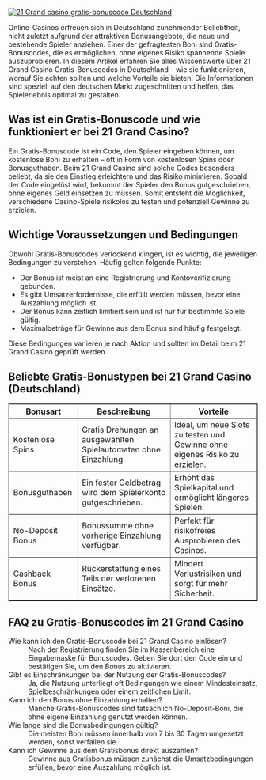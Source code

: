 [![21 Grand casino gratis-bonuscode Deutschland](https://123-caf.pages.dev/gitsignup.png)](https://vrmoo.ru/Bt82HjjY)

<div>     <p>Online-Casinos erfreuen sich in Deutschland zunehmender Beliebtheit, nicht zuletzt aufgrund der attraktiven Bonusangebote, die neue und bestehende Spieler anziehen. Einer der gefragtesten Boni sind Gratis-Bonuscodes, die es ermöglichen, ohne eigenes Risiko spannende Spiele auszuprobieren. In diesem Artikel erfahren Sie alles Wissenswerte über 21 Grand Casino Gratis-Bonuscodes in Deutschland – wie sie funktionieren, worauf Sie achten sollten und welche Vorteile sie bieten. Die Informationen sind speziell auf den deutschen Markt zugeschnitten und helfen, das Spielerlebnis optimal zu gestalten.</p>        <h2>Was ist ein Gratis-Bonuscode und wie funktioniert er bei 21 Grand Casino?</h2>     <p>Ein Gratis-Bonuscode ist ein Code, den Spieler eingeben können, um kostenlose Boni zu erhalten – oft in Form von kostenlosen Spins oder Bonusguthaben. Beim 21 Grand Casino sind solche Codes besonders beliebt, da sie den Einstieg erleichtern und das Risiko minimieren. Sobald der Code eingelöst wird, bekommt der Spieler den Bonus gutgeschrieben, ohne eigenes Geld einsetzen zu müssen. Somit entsteht die Möglichkeit, verschiedene Casino-Spiele risikolos zu testen und potenziell Gewinne zu erzielen.</p>        <h2>Wichtige Voraussetzungen und Bedingungen</h2>     <p>Obwohl Gratis-Bonuscodes verlockend klingen, ist es wichtig, die jeweiligen Bedingungen zu verstehen. Häufig gelten folgende Punkte:</p>     <ul>       <li>Der Bonus ist meist an eine Registrierung und Kontoverifizierung gebunden.</li>       <li>Es gibt Umsatzerfordernisse, die erfüllt werden müssen, bevor eine Auszahlung möglich ist.</li>       <li>Der Bonus kann zeitlich limitiert sein und ist nur für bestimmte Spiele gültig.</li>       <li>Maximalbeträge für Gewinne aus dem Bonus sind häufig festgelegt.</li>     </ul>     <p>Diese Bedingungen variieren je nach Aktion und sollten im Detail beim 21 Grand Casino geprüft werden.</p>        <h2>Beliebte Gratis-Bonustypen bei 21 Grand Casino (Deutschland)</h2>     <table border="1" cellpadding="6" cellspacing="0">       <thead>         <tr>           <th>Bonusart</th>           <th>Beschreibung</th>           <th>Vorteile</th>         </tr>       </thead>       <tbody>         <tr>           <td>Kostenlose Spins</td>           <td>Gratis Drehungen an ausgewählten Spielautomaten ohne Einzahlung.</td>           <td>Ideal, um neue Slots zu testen und Gewinne ohne eigenes Risiko zu erzielen.</td>         </tr>         <tr>           <td>Bonusguthaben</td>           <td>Ein fester Geldbetrag wird dem Spielerkonto gutgeschrieben.</td>           <td>Erhöht das Spielkapital und ermöglicht längeres Spielen.</td>         </tr>         <tr>           <td>No-Deposit Bonus</td>           <td>Bonussumme ohne vorherige Einzahlung verfügbar.</td>           <td>Perfekt für risikofreies Ausprobieren des Casinos.</td>         </tr>         <tr>           <td>Cashback Bonus</td>           <td>Rückerstattung eines Teils der verlorenen Einsätze.</td>           <td>Mindert Verlustrisiken und sorgt für mehr Sicherheit.</td>         </tr>       </tbody>     </table>        <h2>FAQ zu Gratis-Bonuscodes im 21 Grand Casino</h2>     <dl>       <dt>Wie kann ich den Gratis-Bonuscode bei 21 Grand Casino einlösen?</dt>       <dd>Nach der Registrierung finden Sie im Kassenbereich eine Eingabemaske für Bonuscodes. Geben Sie dort den Code ein und bestätigen Sie, um den Bonus zu aktivieren.</dd>          <dt>Gibt es Einschränkungen bei der Nutzung der Gratis-Bonuscodes?</dt>       <dd>Ja, die Nutzung unterliegt oft Bedingungen wie einem Mindesteinsatz, Spielbeschränkungen oder einem zeitlichen Limit.</dd>          <dt>Kann ich den Bonus ohne Einzahlung erhalten?</dt>       <dd>Manche Gratis-Bonuscodes sind tatsächlich No-Deposit-Boni, die ohne eigene Einzahlung genutzt werden können.</dd>          <dt>Wie lange sind die Bonusbedingungen gültig?</dt>       <dd>Die meisten Boni müssen innerhalb von 7 bis 30 Tagen umgesetzt werden, sonst verfallen sie.</dd>          <dt>Kann ich Gewinne aus dem Gratisbonus direkt auszahlen?</dt>       <dd>Gewinne aus Gratisbonus müssen zunächst die Umsatzbedingungen erfüllen, bevor eine Auszahlung möglich ist.</dd>     </dl>   </div>